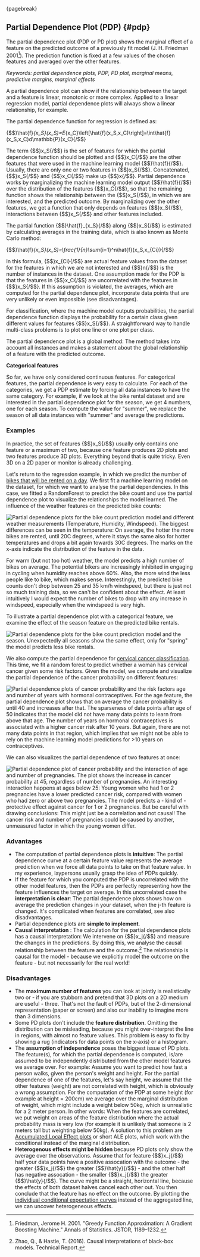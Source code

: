 
{pagebreak}



## Partial Dependence Plot (PDP) {#pdp}

The partial dependence plot (PDP or PD plot) shows the marginal effect of a feature on the predicted outcome of a previously fit model (J. H. Friedman 2001[^Friedman2001]). 
The prediction function is fixed at a few values of the chosen features and averaged over the other features.

*Keywords: partial dependence plots, PDP, PD plot, marginal means, predictive margins, marginal effects*


A partial dependence plot can show if the relationship between the target and a feature is linear, monotonic or more complex.
Applied to a linear regression model, partial dependence plots will always show a linear relationship, for example.

The partial dependence function for regression is defined as:

{$$}\hat{f}_{x_S}(x_S)=E_{x_C}\left[\hat{f}(x_S,x_C)\right]=\int\hat{f}(x_S,x_C)d\mathbb{P}(x_C){/$$}

The term {$$}x_S{/$$} is the set of features for which the partial dependence function should be plotted and {$$}x_C{/$$} are the other features that were used in the machine learning model {$$}\hat{f}{/$$}.
Usually, there are only one or two features in {$$}x_S{/$$}.
Concatenated, {$$}x_S{/$$} and {$$}x_C{/$$} make up {$$}x{/$$}.
Partial dependence works by marginalizing the machine learning model output {$$}\hat{f}{/$$} over the distribution of the features {$$}x_C{/$$}, so that the remaining function shows the relationship between the {$$}x_S{/$$}, in which we are interested, and the predicted outcome.
By marginalizing over the other features, we get a function that only depends on features {$$}x_S{/$$}, interactions between {$$}x_S{/$$} and other features included.

The partial function {$$}\hat{f}_{x_S}{/$$} along {$$}x_S{/$$} is estimated by calculating averages in the training data, which is also known as Monte Carlo method:

{$$}\hat{f}_{x_S}(x_S)=\frac{1}{n}\sum_{i=1}^n\hat{f}(x_S,x_{Ci}){/$$}

In this formula, {$$}x_{Ci}{/$$} are actual feature values from the dataset for the features in which we are not interested and {$$}n{/$$} is the number of instances in the dataset.
One assumption made for the PDP is that the features in {$$}x_C{/$$} are uncorrelated with the features in {$$}x_S{/$$}. 
If this assumption is violated, the averages, which are computed for the partial dependence plot, incorporate data points that are very unlikely or even impossible (see disadvantages).

For classification, where the machine model outputs probabilities, the partial dependence function displays the probability for a certain class given different values for features {$$}x_S{/$$}.
A straightforward way to handle multi-class problems is to plot one line or one plot per class.


The partial dependence plot is a global method:
The method takes into account all instances and makes a statement about the global relationship of a feature with the predicted outcome.



**Categorical features**

So far, we have only considered continuous features.
For categorical features, the partial dependence is very easy to calculate.
For each of the categories, we get a PDP estimate by forcing all data instances to have the same category.
For example, if we look at the bike rental dataset and are interested in the partial dependence plot for the season,  we get 4 numbers, one for each season.
To compute the value for "summer", we replace the season of all data instances with "summer" and average the predictions.



### Examples
In practice, the set of features {$$}x_S{/$$} usually only contains one feature or a maximum of two, because one feature produces 2D plots and two features produce 3D plots.
Everything beyond that is quite tricky.
Even 3D on a 2D paper or monitor is already challenging.

Let's return to the regression example, in which we predict the number of [bikes that will be rented on a day](#bike-data).
We first fit a machine learning model on the dataset, for which we want to analyse the partial dependencies.
In this case, we fitted a RandomForest to predict the bike count and use the partial dependence plot to visualize the relationships the model learned.
The influence of the weather features on the predicted bike counts:

![Partial dependence plots for the bike count prediction model and different weather measurements (Temperature, Humidity, Windspeed). The biggest differences can be seen in the temperature: On average, the hotter the more bikes are rented, until 20C degrees, where it stays the same also for hotter temperatures and drops a bit again towards 30C degrees. The marks on the x-axis indicate the distribution of the feature in the data.](images/pdp-bike-1.png)

For warm (but not too hot) weather, the model predicts a high number of bikes on average.
The potential bikers are increasingly inhibited in engaging in cycling when humidity reaches above 60%.
Also, the more wind the less people like to bike, which makes sense.
Interestingly, the predicted bike counts don't drop between 25 and 35 km/h windspeed, but there is just not so much training data, so we can't be confident about the effect.
At least intuitively I would expect the number of bikes to drop with any increase in windspeed, especially when the windspeed is very high.


To illustrate a partial dependence plot with a categorical feature, we examine the effect of the season feature on the predicted bike rentals.

![Partial dependence plots for the bike count prediction model and the season. Unexpectedly all seasons show the same effect, only for "spring" the model predicts less bike rentals.](images/pdp-bike-cat-1.png)


We also compute the partial dependence for [cervical cancer classification](#cervical).
This time, we fit a random forest to predict whether a woman has cervical cancer given some risk factors. 
Given the model, we compute and visualize the partial dependence of the cancer probability on different features: 

![Partial dependence plots of cancer probability and the risk factors age and number of years with hormonal contraceptives. For the age feature, the partial dependence plot shows that on average the cancer probability is until 40 and increases after that. The sparseness of data points after age of 50 indicates that the model did not have many data points to learn from above that age. The number of years on hormonal contraceptives is associated with a higher cancer risk after 10 years. But again, there are not many data points in that region, which implies that we might not be able to rely on the machine learning model predictions for >10 years on contraceptives.](images/pdp-cervical-1.png)

We can also visualizes the partial dependence of two features at once:

![Partial dependence plot of cancer probability and the interaction of age and number of pregnancies. The plot shows the increase in cancer probability at 45, regardless of number of pregnancies. An interesting interaction happens at ages below 25: Young women who had 1 or 2 pregnancies have a lower predicted cancer risk, compared with women who had zero or above two pregnancies. The model predicts a - kind of - protective effect against cancer for 1 or 2 pregnancies. But be careful with drawing conclusions: This might just be a correlation and not causal! The cancer risk and number of pregnancies could be caused by another, unmeasured factor in which the young women differ.](images/pdp-cervical-2d-1.png)





### Advantages 
- The computation of partial dependence plots is **intuitive**: 
The partial dependence curve at a certain feature value represents the average prediction when we force all data points to take on that feature value. 
In my experience, laypersons usually grasp the idea of PDPs quickly.
- If the feature for which you computed the PDP is uncorrelated with the other model features, then the PDPs are perfectly representing how the feature influences the target on average.
In this uncorrelated case the **interpretation is clear**: 
The partial dependence plots shows how on average the prediction changes in your dataset, when the j-th feature is changed. 
It's complicated when features are correlated, see also disadvantages.
- Partial dependence plots are **simple to implement**.
- **Causal interpretation** : The calculation for the partial dependence plots has a causal interpretation: 
We intervene on {$$}x_j{/$$} and measure the changes in the predictions. 
By doing this, we analyse the causal relationship between the feature and the outcome.[^pdpCausal]
The relationship is causal for the model - because we explicitly model the outcome on the feature - but not necessarily for the real world!


### Disadvantages
- The **maximum number of features** you can look at jointly is realistically two or - if you are stubborn and pretend that 3D plots on a 2D medium are useful - three.
That's not the fault of PDPs, but of the 2-dimensional representation (paper or screen) and also our inability to imagine more than 3 dimensions.
- Some PD plots don't include the **feature distribution**. 
Omitting the distribution can be misleading, because you might over-interpret the line in regions, with almost no feature values.
This problem is easy to fix by showing a rug (indicators for data points on the x-axis) or a histogram.
- The **assumption of independence** poses the biggest issue of PD plots. 
The feature(s), for which the partial dependence is computed, is/are assumed to be independently distributed from the other model features we average over.
For example: Assume you want to predict how fast a person walks, given the person's weight and height. 
For the partial dependence of one of the features, let's say height, we assume that the other features (weight) are not correlated with height, which is obviously a wrong assumption. 
For the computation of the PDP at some height (for example at height = 200cm) we average over the marginal distribution of weight, which might include a weight below 50kg, which is unrealistic for a 2 meter person. 
In other words: When the features are correlated, we put weight on areas of the feature distribution where the actual probability mass is very low (for example it is unlikely that someone is 2 meters tall but weighting below 50kg).
A solution to this problem are [Accumulated Local Effect plots](#ale) or short ALE plots, which work with the conditional instead of the marginal distribution.
- **Heterogenous effects might be hidden** because PD plots only show the average over the observations. 
Assume that for feature {$$}x_j{/$$} half your data points have a positive assocation with the outcome - the greater {$$}x_j{/$$} the greater {$$}\hat{y}{/$$} - and the other half has negative assocation - the smaller {$$}x_j{/$$} the greater {$$}\hat{y}{/$$}.
The curve might be a straight, horizontal line, because the effects of both dataset halves cancel each other out. 
You then conclude that the feature has no effect on the outcome. 
By plotting the [individiual conditional expectation curves](#ice) instead of the aggregated line, we can uncover heterogeneous effects.


[^Friedman2001]: Friedman, Jerome H. 2001. "Greedy Function Approximation: A Gradient Boosting Machine." Annals of Statistics. JSTOR, 1189–1232.

[^pdpCausal]: Zhao, Q., & Hastie, T. (2016). Causal interpretations of black-box models. Technical Report.
